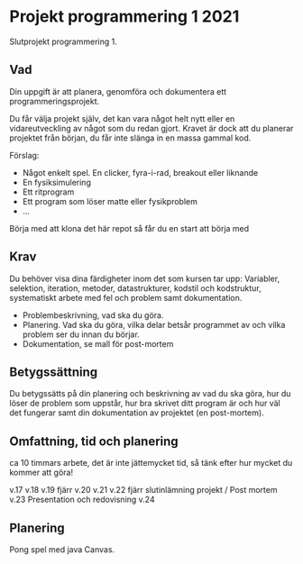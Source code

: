 
# Projekt programmering 1 2021

Slutprojekt programmering 1.

## Vad

Din uppgift är att planera, genomföra och dokumentera ett programmeringsprojekt.

Du får välja projekt själv, det kan vara något helt nytt eller en vidareutveckling av något som du redan gjort. Kravet är 
dock att du planerar projektet från början, du får inte slänga in en massa gammal kod.

Förslag:

* Något enkelt spel. En clicker, fyra-i-rad, breakout eller liknande
* En fysiksimulering
* Ett ritprogram
* Ett program som löser matte eller fysikproblem
* ...

Börja med att klona det här repot så får du en start att börja med

## Krav
Du behöver visa dina färdigheter inom det som kursen tar upp: Variabler, selektion, iteration, metoder, datastrukturer, 
kodstil och kodstruktur, systematiskt arbete med fel och problem samt dokumentation.

* Problembeskrivning, vad ska du göra.
* Planering. Vad ska du göra, vilka delar betsår programmet av och vilka problem ser du innan du börjar.
* Dokumentation, se mall för post-mortem

## Betygssättning
Du betygssätts på din planering och beskrivning av vad du ska göra, hur du löser de problem som uppstår, hur bra skrivet 
ditt program är och hur väl det fungerar samt din dokumentation av projektet (en post-mortem).


## Omfattning, tid och planering
ca 10 timmars arbete, det är inte jättemycket tid, så tänk efter hur mycket
du kommer att göra! 

v.17
v.18
v.19 fjärr
v.20
v.21 
v.22 fjärr slutinlämning projekt / Post mortem
v.23 Presentation och redovisning
v.24


## Planering
Pong spel med java Canvas.
